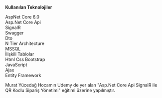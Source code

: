 **Kullanılan  Teknolojiler**

AspNet Core 6.0                   
Asp.Net Core Api                       
SignalR                       
Swagger                                           
Dto                             
N Tier Architecture                              
MSSQL               
İlişkili Tablolar                                           
Html Css Bootstrap                                             
JavaScript                                      
Ajax                                       
Entity Framework        

Murat Yücedağ Hocamın Udemy de yer alan "Asp.Net Core Api SignalR ile QR Kodlu Sipariş Yönetimi" eğitimi üzerine yapılmıştır.
 

